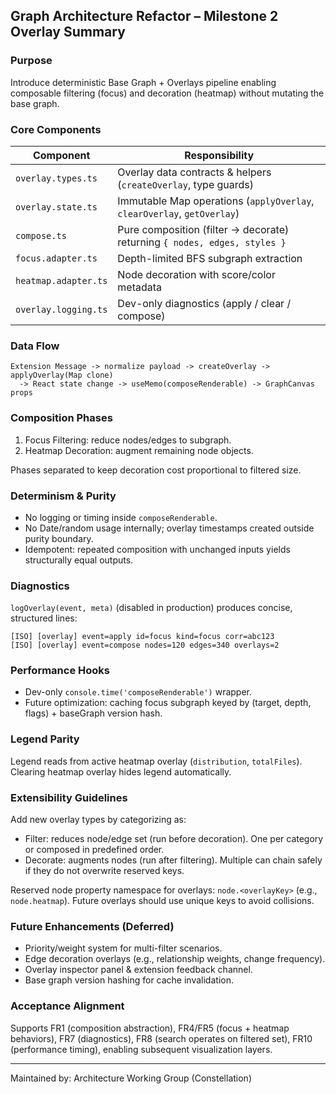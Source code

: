 ## Graph Architecture Refactor – Milestone 2 Overlay Summary

### Purpose
Introduce deterministic Base Graph + Overlays pipeline enabling composable filtering (focus) and decoration (heatmap) without mutating the base graph.

### Core Components
| Component | Responsibility |
|-----------|----------------|
| `overlay.types.ts` | Overlay data contracts & helpers (`createOverlay`, type guards) |
| `overlay.state.ts` | Immutable Map operations (`applyOverlay`, `clearOverlay`, `getOverlay`) |
| `compose.ts` | Pure composition (filter → decorate) returning `{ nodes, edges, styles }` |
| `focus.adapter.ts` | Depth-limited BFS subgraph extraction |
| `heatmap.adapter.ts` | Node decoration with score/color metadata |
| `overlay.logging.ts` | Dev-only diagnostics (apply / clear / compose) |

### Data Flow
```
Extension Message -> normalize payload -> createOverlay -> applyOverlay(Map clone)
  -> React state change -> useMemo(composeRenderable) -> GraphCanvas props
```

### Composition Phases
1. Focus Filtering: reduce nodes/edges to subgraph.
2. Heatmap Decoration: augment remaining node objects.

Phases separated to keep decoration cost proportional to filtered size.

### Determinism & Purity
- No logging or timing inside `composeRenderable`.
- No Date/random usage internally; overlay timestamps created outside purity boundary.
- Idempotent: repeated composition with unchanged inputs yields structurally equal outputs.

### Diagnostics
`logOverlay(event, meta)` (disabled in production) produces concise, structured lines:
```
[ISO] [overlay] event=apply id=focus kind=focus corr=abc123
[ISO] [overlay] event=compose nodes=120 edges=340 overlays=2
```

### Performance Hooks
- Dev-only `console.time('composeRenderable')` wrapper.
- Future optimization: caching focus subgraph keyed by (target, depth, flags) + baseGraph version hash.

### Legend Parity
Legend reads from active heatmap overlay (`distribution`, `totalFiles`). Clearing heatmap overlay hides legend automatically.

### Extensibility Guidelines
Add new overlay types by categorizing as:
- Filter: reduces node/edge set (run before decoration). One per category or composed in predefined order.
- Decorate: augments nodes (run after filtering). Multiple can chain safely if they do not overwrite reserved keys.

Reserved node property namespace for overlays: `node.<overlayKey>` (e.g., `node.heatmap`). Future overlays should use unique keys to avoid collisions.

### Future Enhancements (Deferred)
- Priority/weight system for multi-filter scenarios.
- Edge decoration overlays (e.g., relationship weights, change frequency).
- Overlay inspector panel & extension feedback channel.
- Base graph version hashing for cache invalidation.

### Acceptance Alignment
Supports FR1 (composition abstraction), FR4/FR5 (focus + heatmap behaviors), FR7 (diagnostics), FR8 (search operates on filtered set), FR10 (performance timing), enabling subsequent visualization layers.

---
Maintained by: Architecture Working Group (Constellation)
